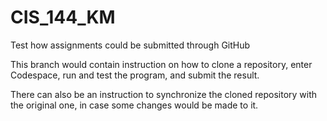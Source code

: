 # CIS_144_KM
Test how assignments could be submitted through GitHub

This branch would contain instruction on how to clone a repository, enter Codespace,
run and test the program, and submit the result.

There can also be an instruction to synchronize the cloned repository with the original one,
in case some changes would be made to it.
